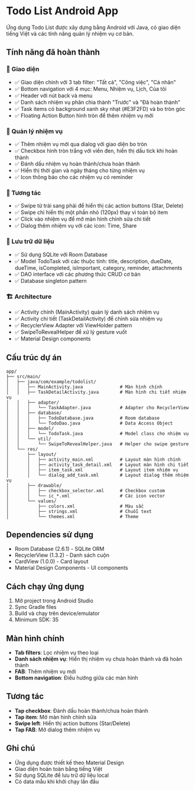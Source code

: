 # Todo List Android App

Ứng dụng Todo List được xây dựng bằng Android với Java, có giao diện tiếng Việt và các tính năng quản lý nhiệm vụ cơ bản.

## Tính năng đã hoàn thành

### 🎨 Giao diện
- ✅ Giao diện chính với 3 tab filter: "Tất cả", "Công việc", "Cá nhân"
- ✅ Bottom navigation với 4 mục: Menu, Nhiệm vụ, Lịch, Của tôi
- ✅ Header với nút back và menu
- ✅ Danh sách nhiệm vụ phân chia thành "Trước" và "Đã hoàn thành"
- ✅ Task items có background xanh sky nhạt (#E3F2FD) và bo tròn góc
- ✅ Floating Action Button hình tròn để thêm nhiệm vụ mới

### 📝 Quản lý nhiệm vụ
- ✅ Thêm nhiệm vụ mới qua dialog với giao diện bo tròn
- ✅ Checkbox hình tròn trắng với viền đen, hiển thị dấu tick khi hoàn thành
- ✅ Đánh dấu nhiệm vụ hoàn thành/chưa hoàn thành
- ✅ Hiển thị thời gian và ngày tháng cho từng nhiệm vụ
- ✅ Icon thông báo cho các nhiệm vụ có reminder

### 🔄 Tương tác
- ✅ Swipe từ trái sang phải để hiển thị các action buttons (Star, Delete)
- ✅ Swipe chỉ hiển thị một phần nhỏ (120px) thay vì toàn bộ item
- ✅ Click vào nhiệm vụ để mở màn hình chỉnh sửa chi tiết
- ✅ Dialog thêm nhiệm vụ với các icon: Time, Share

### 💾 Lưu trữ dữ liệu
- ✅ Sử dụng SQLite với Room Database
- ✅ Model TodoTask với các thuộc tính: title, description, dueDate, dueTime, isCompleted, isImportant, category, reminder, attachments
- ✅ DAO interface với các phương thức CRUD cơ bản
- ✅ Database singleton pattern

### 🏗️ Architecture
- ✅ Activity chính (MainActivity) quản lý danh sách nhiệm vụ
- ✅ Activity chi tiết (TaskDetailActivity) để chỉnh sửa nhiệm vụ
- ✅ RecyclerView Adapter với ViewHolder pattern
- ✅ SwipeToRevealHelper để xử lý gesture vuốt
- ✅ Material Design components

## Cấu trúc dự án

```
app/
├── src/main/
│   ├── java/com/example/todolist/
│   │   ├── MainActivity.java              # Màn hình chính
│   │   ├── TaskDetailActivity.java        # Màn hình chi tiết nhiệm vụ
│   │   ├── adapter/
│   │   │   └── TaskAdapter.java           # Adapter cho RecyclerView
│   │   ├── database/
│   │   │   ├── TodoDatabase.java          # Room database
│   │   │   └── TodoDao.java               # Data Access Object
│   │   ├── model/
│   │   │   └── TodoTask.java              # Model class cho nhiệm vụ
│   │   └── util/
│   │       └── SwipeToRevealHelper.java   # Helper cho swipe gesture
│   └── res/
│       ├── layout/
│       │   ├── activity_main.xml          # Layout màn hình chính
│       │   ├── activity_task_detail.xml   # Layout màn hình chi tiết
│       │   ├── item_task.xml              # Layout item nhiệm vụ
│       │   └── dialog_add_task.xml        # Layout dialog thêm nhiệm vụ
│       ├── drawable/
│       │   ├── checkbox_selector.xml      # Checkbox custom
│       │   └── ic_*.xml                   # Các icon vector
│       └── values/
│           ├── colors.xml                 # Màu sắc
│           ├── strings.xml                # Chuỗi text
│           └── themes.xml                 # Theme
```

## Dependencies sử dụng

- Room Database (2.6.1) - SQLite ORM
- RecyclerView (1.3.2) - Danh sách cuộn
- CardView (1.0.0) - Card layout
- Material Design Components - UI components

## Cách chạy ứng dụng

1. Mở project trong Android Studio
2. Sync Gradle files
3. Build và chạy trên device/emulator
4. Minimum SDK: 35

## Màn hình chính

- **Tab filters**: Lọc nhiệm vụ theo loại
- **Danh sách nhiệm vụ**: Hiển thị nhiệm vụ chưa hoàn thành và đã hoàn thành
- **FAB**: Thêm nhiệm vụ mới
- **Bottom navigation**: Điều hướng giữa các màn hình

## Tương tác

- **Tap checkbox**: Đánh dấu hoàn thành/chưa hoàn thành
- **Tap item**: Mở màn hình chỉnh sửa
- **Swipe left**: Hiển thị action buttons (Star/Delete)
- **Tap FAB**: Mở dialog thêm nhiệm vụ

## Ghi chú

- Ứng dụng được thiết kế theo Material Design
- Giao diện hoàn toàn bằng tiếng Việt
- Sử dụng SQLite để lưu trữ dữ liệu local
- Có data mẫu khi khởi chạy lần đầu
